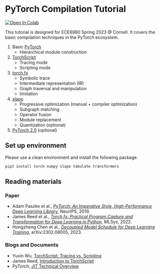 # PyTorch Compilation Tutorial

[![Open In Colab](https://colab.research.google.com/assets/colab-badge.svg)](https://colab.research.google.com/github/chhzh123/ptc-tutorial/blob/master/tutorial.ipynb)

This tutorial is designed for ECE6980 Spring 2023 @ Cornell. It covers the basic compilation techniques in the PyTorch ecosystem.

1. Basic [PyTorch](https://pytorch.org/)
    * Hierarchical module construction
2. [TorchScript](https://pytorch.org/docs/stable/jit.html)
    * Tracing mode
    * Scripting mode
3. [torch.fx](https://pytorch.org/docs/stable/fx.html)
    * Symbolic trace
    * Intermediate representation (IR)
    * Graph traversal and manipulation
    * limitation
4. [slapo](https://github.com/awslabs/slapo)
    * Progressive optimization (manual + compiler optimization)
    * Subgraph matching
    * Operator fusion
    * Module replacement
    * Quantization (optional)
5. [PyTorch 2.0](https://pytorch.org/get-started/pytorch-2.0/) (optional)


## Set up environment
Please use a clean environment and install the following package.

```bash
pip3 install torch numpy slapo tabulate transformers
```


## Reading materials

### Paper
* Adam Paszke et al., [*PyTorch: An Imperative Style, High-Performance Deep Learning Library*](https://arxiv.org/abs/1912.01703), NeurIPS, 2019.
* James Reed et al., [*Torch.fx: Practical Program Capture and Transformation for Deep Learning in Python*](https://arxiv.org/abs/2112.08429), MLSys, 2022.
* Hongzheng Chen et al., [*Decoupled Model Schedule for Deep Learning Training*](https://arxiv.org/abs/2302.08005), arXiv:2302.08005, 2023.

### Blogs and Documents
* Yuxin Wu, [TorchScript: Tracing vs. Scripting](https://ppwwyyxx.com/blog/2022/TorchScript-Tracing-vs-Scripting/)
* James Reed, [Introduction to TorchScript](https://pytorch.org/tutorials/beginner/Intro_to_TorchScript_tutorial.html)
* PyTorch, [JIT Technical Overview](https://github.com/pytorch/pytorch/blob/master/torch/csrc/jit/OVERVIEW.md)